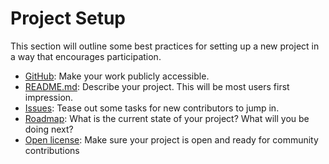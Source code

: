 # Project Setup

This section will outline some best practices for setting up a new project in a way that encourages participation.

* [GitHub](02.1-newcomers.md): Make your work publicly accessible.
* [README.md](02.1-newcomers.md#README.md): Describe your project. This will be most users first impression.
* [Issues](02.1-newcomers.md#good-first-bugs): Tease out some tasks for new contributors to jump in.
* [Roadmap](02.2-roadmap.md): What is the current state of your project? What will you be doing next?
* [Open license](02.3-legal.md): Make sure your project is open and ready for community contributions